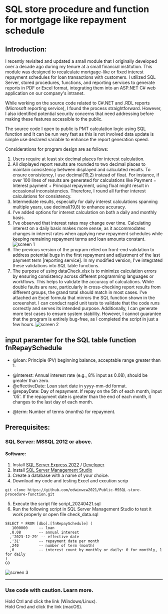 # SQL store procedure and function for mortgage like repayment schedule

## Introduction:
I recently revisited and updated a small module that I originally developed over a decade ago during my tenure at a small financial institution. This module was designed to recalculate mortgage-like or fixed interest repayment schedules for loan transactions with customers. I utilized SQL Server, stored procedures, functions, and reporting services to generate reports in PDF or Excel format, integrating them into an ASP.NET C# web application on our company's intranet.

While working on the source code related to C#.NET and .RDL reports (Microsoft reporting service), I found the process straightforward. However, I also identified potential security concerns that need addressing before making these features accessible to the public.

The source code I open to public is PMT calculation logic using SQL function and It can be run very fast as this is not involved data update is simple use declared variable to enhance the report generation speed. 

Considerations for program design are as follows:
1. Users require at least six decimal places for interest calculation.
2. All displayed report results are rounded to two decimal places to maintain consistency between displayed and calculated results. To ensure consistency, I use decimal(19,2) instead of float. For instance, if over 100 lines of results are generated for calculations like Payment = Interest payment + Principal repayment, using float might result in occasional inconsistencies. Therefore, I round all further interest calculations for consistency.
3. Intermediate results, especially for daily interest calculations spanning multiple years, use decimal(19,8) to enhance accuracy.
4. I've added options for interest calculation on both a daily and monthly basis.
5. I've observed that interest rates may change over time. Calculating interest on a daily basis makes more sense, as it accommodates changes in interest rates when applying new repayment schedules while keeping remaining repayment terms and loan amounts constant.
![screen 1](https://freeware.vagweb.com/images/repay/repayment_report.png)
6. The previous version of the program relied on front-end validation to address potential bugs in the first repayment and adjustment of the last payment term [reporting service]. In my modified version, I've integrated these validations into SQL table functions.
7. The purpose of using dataCheck.xlsx is to minimize calculation errors by ensuring consistency across different programming languages or workflows. This helps to validate the accuracy of calculations. While double faults are rare, particularly in cross-checking report results from different groups, the grand total should match in most cases. I've attached an Excel formula that mirrors the SQL function shown in the screenshot. I can conduct rapid unit tests to validate that the code runs correctly and serves its intended purpose. Additionally, I can generate more test cases to ensure system stability. However, I cannot guarantee that the program is entirely bug-free, as I completed the script in just a few hours.
![screen 2](https://freeware.vagweb.com/images/repay/excel_compare.png)

## input paramter for the SQL table function **fnRepaySchedule**
- @loan: Principle (PV) beginning balance, acceptable range greater than 1.
* @interest: Annual interest rate (e.g., 8% input as 0.08), should be greater than zero.
* @effectiveDate: Loan start date in yyyy-mm-dd format.
* @repayDate: Day of repayment. If repay on the 5th of each month, input '05'. If the repayment date is greater than the end of each month, it changes to the last day of each month.
+ @term: Number of terms (months) for repayment.


## Prerequisites:
### SQL Server: MSSQL 2012 or above.
#### Software:
1. Install [SQL Server Express 2022](https://go.microsoft.com/fwlink/p/?linkid=2216019&clcid=0x409&culture=en-us&country=us) / [Developer](https://go.microsoft.com/fwlink/p/?linkid=2215158&clcid=0x409&culture=en-us&country=us) 
2. Install [SQL Server Management Studio](https://aka.ms/ssmsfullsetup)
3. Create a database with a name of your choice.
4. Download my code and testing Excel and excution scrip
```
git clone https://github.com/edwinwcw2021/Public-MSSQL-store-procedure-function.git 
```  
5. Execute the script file script_20240421.sql
6. Run the following script in SQL Server Management Studio to test it work properly or open file check_data.sql 
```
SELECT * FROM [dbo].[fnRepaySchedule] (
   1000000     -- loan 
  ,0.08        -- annual interest
  ,'2023-12-29' -- effective date
  ,'31'		   -- repayment date per month
  ,240         -- number of term (month)
  ,0		   -- interest count by monthly or daily: 0 for monthly, 1 for daily
)
GO
```  
![screen 3](https://freeware.vagweb.com/images/repay/execute_result.png)

---
 
### Use code with caution. Learn more.
Hold Ctrl and click the link (Windows/Linux).  
Hold Cmd and click the link (macOS).  

